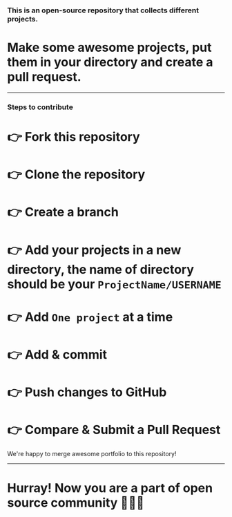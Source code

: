 ### This is an open-source repository that collects different projects.

# Make some awesome projects, put them in your directory and create a pull request.

***

### Steps to contribute
# 👉 Fork this repository
# 👉 Clone the repository
# 👉 Create a branch
# 👉 Add your projects in a new directory, the name of directory should be your ```ProjectName/USERNAME```
# 👉 Add ```One project``` at a time
# 👉 Add & commit
# 👉 Push changes to GitHub
# 👉 Compare & Submit a Pull Request

We're happy to merge awesome portfolio to this repository!

***

# Hurray! Now you are a part of open source community 🚀🚀🚀
